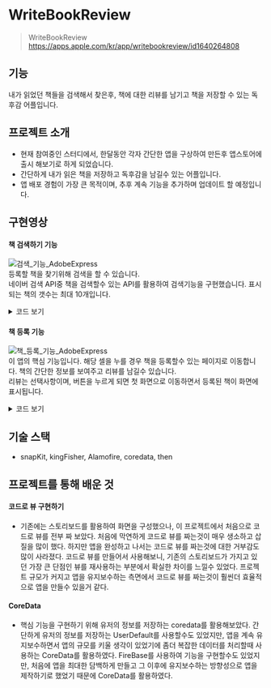# WriteBookReview

> WriteBookReview https://apps.apple.com/kr/app/writebookreview/id1640264808
## 기능
내가 읽었던 책들을 검색해서 찾은후, 책에 대한 리뷰를 남기고 책을 저장할 수 있는 독후감 어플입니다.

## 프로젝트 소개
- 현재 참여중인 스터디에서, 한달동안 각자 간단한 앱을 구상하여 만든후 앱스토어에 출시 해보기로 하게 되었습니다.
- 간단하게 내가 읽은 책을 저장하고 독후감을 남길수 있는 어플입니다.
- 앱 배포 경험이 가장 큰 목적이며, 추후 계속 기능을 추가하며 업데이트 할 예정입니다.

## 구현영상
#### 책 검색하기 기능
![검색_기능_AdobeExpress](https://user-images.githubusercontent.com/89637673/185831850-08b44941-3621-4d4b-b62f-6b9d341546f8.gif)  
등록할 책을 찾기위해 검색을 할 수 있습니다.  
네이버 검색 API중 책을 검색할수 있는 API를 활용하여 검색기능을 구현했습니다. 표시되는 책의 갯수는 최대 10개입니다.  
<details>
<summary>코드 보기</summary>
<div markdown="1">

#### 네이버 책 검색 API에 get으로 호출하여 데이터를 불러오는 함수입니다.
```swift
func getUserSearchBookInformation(bookName: String, completion: @escaping (SearchResult) -> Void) {
        let baseUrl = "https://openapi.naver.com/v1/search/book.json?"
        
        let parameters: Parameters = [
            "query": "\(bookName)"]
        
        let headers: HTTPHeaders = [
            "X-Naver-Client-Id": "idf3GPoDPvKowI7HsO3q",
            "X-Naver-Client-Secret": "mcVtbh9DrT"]
        
        AF.request(
            baseUrl,
            method: .get,
            parameters: parameters,
            headers: headers)
        .responseDecodable(of: SearchResult.self) { result in
            switch result.result {
            case .success(let success):
                completion(success)
                print("검색 성공")
            case .failure(let error):
                print(error)
                print("검색 실패")
            }
        }
    }
```

#### 키보드가 올라오게 되면 키보드의 높이만큼 컨텐츠를 가리게 됩니다. NotificationCenter의 keyboardWillShowNotification, keyboardWillHideNotification을 이용하여 키보드가 올라오고 내려올때마다 view의 크기를 조절하였습니다. 
NotifiCationCenter AddObserver. 
        
```swift
NotificationCenter.default.addObserver(self, selector: #selector(searchInProgress), name: UIResponder.keyboardWillShowNotification, object: nil)
NotificationCenter.default.addObserver(self, selector: #selector(endSearch), name: UIResponder.keyboardWillHideNotification, object: nil)  
```

키보드가 올라가고 내려갈때마다 view의 크기 조절
        
```swift
@objc func searchInProgress(noti: Notification) {
        guard let userInfo = noti.userInfo else {return}
        guard let keyboardFrame = userInfo[UIResponder.keyboardFrameEndUserInfoKey] as? CGRect else {return}
        self.view.frame.size.height -= keyboardFrame.height
    }
    @objc func endSearch(noti: Notification) {
        guard let userInfo = noti.userInfo else {return}
        guard let keyboardFrame = userInfo[UIResponder.keyboardFrameEndUserInfoKey] as? CGRect else {return}
        self.view.frame.size.height += keyboardFrame.height
    }
```
        
</div>
</details>

#### 책 등록 기능
![책_등록_기능_AdobeExpress](https://user-images.githubusercontent.com/89637673/185832278-8ca7be0d-cd87-4e52-b8d4-a8ab2f7afeed.gif)  
이 앱의 핵심 기능입니다. 해당 셀을 누를 경우 책을 등록할수 있는 페이지로 이동합니다. 책의 간단한 정보를 보여주고 리뷰를 남길수 있습니다.  
리뷰는 선택사항이며, 버튼을 누르게 되면 첫 화면으로 이동하면서 등록된 책이 화면에 표시됩니다.  

<details>
<summary>코드 보기</summary>
<div markdown="1">       

버튼을 누를경우 resignResponder()함수를 통해 키보드를 내리고, CoreData의 미리 만들어둔 entity에 접근하여 setValue를 통해 값을 저장합니다.  
filter함수를 통해 미리 저장되어있는 coreData의 데이터들과 현재 등록하는 책의 이름을 비교하여, 똑같은 책이름이 있을 경우 중복 등록을 방지합니다.
```swift
@objc func addBookButtonTapped() {
        
        self.review.resignFirstResponder()
        let appDelegate = UIApplication.shared.delegate as! AppDelegate
        let context = appDelegate.persistentContainer.viewContext
        do {
            let contact = try context.fetch(Book.fetchRequest()) as! [Book]
            let overlap = contact.filter { book in
                book.bookName?.description == self.bookName.text?.description
            }
            if overlap.count == 0 {
                let entity = NSEntityDescription.entity(forEntityName: "Book", in: context)
                if let entity = entity {
                    let book = NSManagedObject(entity: entity, insertInto: context)
                    book.setValue(bookName.text?.description, forKey: "bookName")
                    book.setValue(bookImageStrValue, forKey: "bookImage")
                    book.setValue(review.text, forKey: "bookReview")
                }
                do {
                    try context.save()
                } catch {
                    print(error.localizedDescription)
                }
                guard let presentingViewController = self.presentingViewController as? UINavigationController else {return}
                dismiss(animated: true) {
                    print(presentingViewController)
                    presentingViewController.popToRootViewController(animated: true)
                }
            } else {
                print("이미 등록한 책입니다.")
                let sheet = UIAlertController(title: "알림", message: "이미 등록한 책입니다.", preferredStyle: .alert)
                sheet.addAction(UIAlertAction(title: "확인", style: .default, handler: { _ in
                    self.dismiss(animated: true)
                
                }))
                present(sheet, animated: true)
            }
        } catch {
            print(error.localizedDescription)
        }
        
        
    }
```

![책_등록_중복_방지_AdobeExpress](https://user-images.githubusercontent.com/89637673/185832559-e82fbd00-dce1-4fc5-8315-fd0c4223359a.gif)  

</div>
</details>

## 기술 스택
- snapKit, kingFisher, Alamofire, coredata, then
## 프로젝트를 통해 배운 것
#### 코드로 뷰 구현하기
- 기존에는 스토리보드를 활용하여 화면을 구성했으나, 이 프로젝트에서 처음으로 코드로 뷰를 전부 짜 보았다. 처음에 막연하게 코드로 뷰를 짜는것이 매우 생소하고 삽질을 많이 했다. 하지만 앱을 완성하고 나서는 코드로 뷰를 짜는것에 대한 거부감도 많이 사라졌다. 코드로 뷰를 만들어서 사용해보니, 기존의 스토리보드가 가지고 있던 가장 큰 단점인 뷰를 재사용하는 부분에서 확실한 차이를 느낄수 있었다. 프로젝트 규모가 커지고 앱을 유지보수하는 측면에서 코드로 뷰를 짜는것이 훨씬더 효율적으로 앱을 만들수 있을거 같다.
#### CoreData  
- 핵심 기능을 구현하기 위해 유저의 정보를 저장하는 coredata를 활용해보았다. 간단하게 유저의 정보를 저장하는 UserDefault를 사용할수도 있었지만, 앱을 계속 유지보수하면서 앱의 규모를 키울 생각이 있었기에 좀더 복잡한 데이터를 처리할때 사용하는 CoreData를 활용하였다. FireBase를 사용하여 기능을 구현할수도 있었지만, 처음에 앱을 최대한 담백하게 만들고 그 이후에 유지보수하는 방향성으로 앱을 제작하기로 했었기 때문에 CoreData를 활용하였다.
